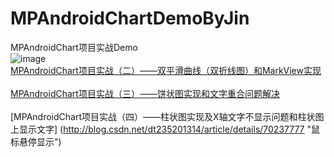 # MPAndroidChartDemoByJin
MPAndroidChart项目实战Demo<br>
![image](http://img.blog.csdn.net/20170412144122046?watermark/2/text/aHR0cDovL2Jsb2cuY3Nkbi5uZXQvRFQyMzUyMDEzMTQ=/font/5a6L5L2T/fontsize/400/fill/I0JBQkFCMA==/dissolve/70/gravity/Center)
<br>
[MPAndroidChart项目实战（二）——双平滑曲线（双折线图）和MarkView实现](http://blog.csdn.net/dt235201314/article/details/54135182 "鼠标悬停显示")
<br>
<br>
[MPAndroidChart项目实战（三）——饼状图实现和文字重合问题解决](http://blog.csdn.net/dt235201314/article/details/70142117 "鼠标悬停显示")
<br>
<br>
[MPAndroidChart项目实战（四）——柱状图实现及X轴文字不显示问题和柱状图上显示文字] (http://blog.csdn.net/dt235201314/article/details/70237777 "鼠标悬停显示")
<br>
